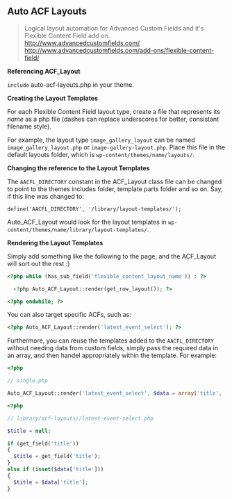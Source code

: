 ## Auto ACF Layouts

> Logical layout automation for Advanced Custom Fields and it's Flexible Content Field add on.
> http://www.advancedcustomfields.com/
> http://www.advancedcustomfields.com/add-ons/flexible-content-field/

**Referencing ACF_Layout**

`include` auto-acf-layouts.php in your theme.

**Creating the Layout Templates**

For each Flexible Content Field layout type, create a file that represents its *name* as a php file (dashes can replace underscores for better, consistant filename style).

For example, the layout type `image_gallery_layout` can be named `image_gallery_layout.php` or `image-gallery-layout.php`. 
Place this file in the default layouts folder, which is `wp-content/themes/name/layouts/`.

**Changing the reference to the Layout Templates**

The `AACFL_DIRECTORY` constant in the ACF_Layout class file can be changed to point to the themes includes folder, template parts folder and so on. Say, if this line was changed to: 

```
define('AACFL_DIRECTORY', '/library/layout-templates/');
```

Auto_ACF_Layout would look for the layout templates in `wp-content/themes/name/library/layout-templates/`.


**Rendering the Layout Templates**

Simply add something like the following to the page, and the ACF_Layout will sort out the rest :) 

```php
<?php while (has_sub_field('flexible_content_layout_name')) : ?>

  <?php Auto_ACF_Layout::render(get_row_layout()); ?>

<?php endwhile; ?>
```

You can also target specific ACFs, such as:

```php
<?php Auto_ACF_Layout::render('latest_event_select'); ?>
```

Furthermore, you can reuse the templates added to the `AACFL_DIRECTORY` without needing data from custom fields, simply pass the required data in an array, and then handel appropriately within the template. For example: 

```php
<?php 

// single.php

Auto_ACF_Layout::render('latest_event_select', $data = array('title', 'Custom Title')); ?>

<?php 

// library/acf-layouts//latest-event-select.php

$title = null;

if (get_field('title')) 
{
  $title = get_field('title');
}
else if (isset($data['title']))
{
  $title = $data['title'];
}
```
